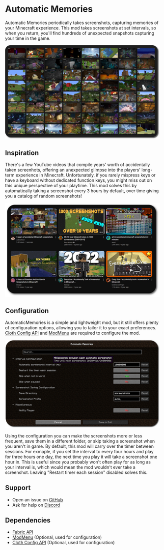 # Automatic Memories

Automatic Memories periodically takes screenshots, capturing memories of your Minecraft experience.
This mod takes screenshots at set intervals, so when you return, you'll find hundreds of unexpected snapshots capturing your time in the game.

![Example Screenshots](./assets/example_screenshots.png)


## Inspiration

There's a few YouTube videos that compile years' worth of accidentally taken screenhots, offering an unexpected glimpse into the players' long-term experience in Minecraft.
Unfortunately, if you rarely mispress keys or have a keyboard without dedicated function keys, you might miss out on this unique perspective of your playtime.
This mod solves this by automatically taking a screenshot every 3 hours by default, over time giving you a catalog of random screenshots!

![YouTube Inspiration](./assets/yt_inspiration.png)


## Configuration

AutomaticMemories is a simple and lightweight mod, but it still offers plenty of configuration options, allowing you to tailor it to your exact preferences.
[Cloth Config API](https://modrinth.com/mod/cloth-config) and [ModMenu](https://modrinth.com/mod/modmenu) are required to configure the mod.  

![AutomaticMemories Configuration](./assets/configuration.png)

Using the configuration you can make the screenshots more or less frequent, save them in a different folder, or skip taking a screenshot when you aren't in game.
By default, this mod will carry over the timer between sessions. For exmaple, if you set the interval to every four hours and play for three hours one day, the next time you play it will take a screenshot one hour in.
This is useful since you probably won't often play for as long as your interval is, which would mean the mod wouldn't ever take a screenshot. Leaving "Restart timer each session" disabled solves this.

## Support
- Open an issue on [GitHub](https://github.com/dinoslice/AutomaticMemories/issues)
- Ask for help on [Discord](https://discord.gg/2pn53HV)

## Dependencies
- [Fabric API](https://modrinth.com/mod/fabric-api)
- [ModMenu](https://modrinth.com/mod/modmenu) (Optional, used for configuration)
- [Cloth Config API](https://modrinth.com/mod/cloth-config) (Optional, used for configuration)
